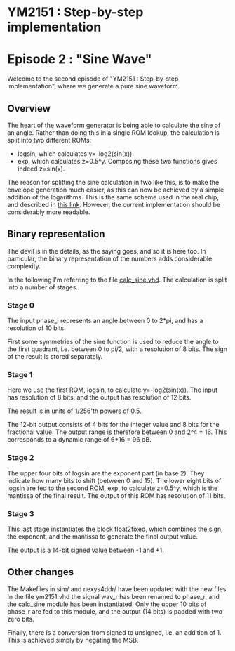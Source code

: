 # YM2151 : Step-by-step implementation
# Episode 2 : "Sine Wave"

Welcome to the second episode of "YM2151 : Step-by-step implementation", where
we generate a pure sine waveform.

## Overview
The heart of the waveform generator is being able to calculate the sine of an
angle. Rather than doing this in a single ROM lookup, the calculation is split
into two different ROMs:
* logsin, which calculates y=-log2(sin(x)).
* exp, which calculates z=0.5^y.
Composing these two functions gives indeed z=sin(x).

The reason for splitting the sine calculation in two like this, is to make the
envelope generation much easier, as this can now be achieved by a simple
addition of the logarithms.  This is the same scheme used in the real chip, and
described in [this
link](https://github.com/sauraen/YM2612/blob/master/Source/operator.vhd).
However, the current implementation should be considerably more readable.

## Binary representation
The devil is in the details, as the saying goes, and so it is here too. In
particular, the binary representation of the numbers adds considerable
complexity.

In the following I'm referring to the file
[calc\_sine.vhd](src/calc\_sine.vhd). The calculation is split into a number of
stages.

### Stage 0
The input phase\_i represents an angle between 0 to 2\*pi, and has a resolution
of 10 bits.

First some symmetries of the sine function is used to reduce the angle to the
first quadrant, i.e. between 0 to pi/2, with a resolution of 8 bits. The sign
of the result is stored separately.

### Stage 1
Here we use the first ROM, logsin, to calculate y=-log2(sin(x)). The input has
resolution of 8 bits, and the output has resolution of 12 bits.

The result is in units of 1/256'th powers of 0.5.

The 12-bit output consists of 4 bits for the integer value and 8 bits for the
fractional value.  The output range is therefore between 0 and 2^4 = 16. This
corresponds to a dynamic range of 6\*16 = 96 dB.

### Stage 2
The upper four bits of logsin are the exponent part (in base 2).  They indicate
how many bits to shift (between 0 and 15).  The lower eight bits of logsin are
fed to the second ROM, exp, to calculate z=0.5^y, which is the mantissa of the
final result.  The output of this ROM has resolution of 11 bits.

### Stage 3
This last stage instantiates the block float2fixed, which combines the sign,
the exponent, and the mantissa to generate the final output value.

The output is a 14-bit signed value between -1 and +1.

## Other changes
The Makefiles in sim/ and nexys4ddr/ have been updated with the new files.  In
the file ym2151.vhd the signal wav\_r has been renamed to phase\_r, and the
calc\_sine module has been instantiated. Only the upper 10 bits of phase\_r are
fed to this module, and the output (14 bits) is padded with two zero bits.

Finally, there is a conversion from signed to unsigned, i.e. an addition of 1.
This is achieved simply by negating the MSB.

